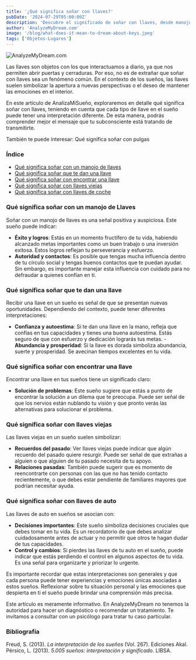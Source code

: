 ```yaml
---
title: '¿Qué significa soñar con llaves?'
pubDate: '2024-07-29T05:00:00Z'
description: 'Descubre el significado de soñar con llaves, desde manojos hasta llaves antiguas y de auto. Aprende cómo estos sueños pueden reflejar nuevas oportunidades, recuerdos del pasado y decisiones importantes en tu vida.'
author: 'AnalyzeMyDream.com'
image: '/blog/what-does-it-mean-to-dream-about-keys.jpeg'
tags: ['Objetos-Lugares']
---
```


![AnalyzeMyDream.com](/blog/what-does-it-mean-to-dream-about-keys.jpeg)

Las llaves son objetos con los que interactuamos a diario, ya que nos permiten abrir puertas y cerraduras. Por eso, no es de extrañar que soñar con llaves sea un fenómeno común. En el contexto de los sueños, las llaves suelen simbolizar la apertura a nuevas perspectivas o el deseo de mantener las emociones en el interior. 

En este artículo de AnalizaMiSueño, exploraremos en detalle qué significa soñar con llaves, teniendo en cuenta que cada tipo de llave en el sueño puede tener una interpretación diferente. De esta manera, podrás comprender mejor el mensaje que tu subconsciente está tratando de transmitirte. 

También te puede interesar: 
Qué significa soñar con pulgas

### Índice

- [Qué significa soñar con un manojo de llaves](#que-significa-sonar-con-un-manojo-de-llaves)
- [Qué significa soñar que te dan una llave](#que-significa-sonar-que-te-dan-una-llave)
- [Qué significa soñar con encontrar una llave](#que-significa-soñar-con-encontrar-una-llave)
- [Qué significa soñar con llaves viejas](#que-significa-sonar-con-llaves-viejas)
- [Qué significa soñar con llaves de coche](#que-significa-sonar-con-llaves-de-coche)

### Qué significa soñar con un manojo de Llaves

Soñar con un manojo de llaves es una señal positiva y auspiciosa. Este sueño puede indicar:

- **Éxito y logros**: Estás en un momento fructífero de tu vida, habiendo alcanzado metas importantes como un buen trabajo o una inversión exitosa. Estos logros reflejan tu perseverancia y esfuerzo.
- **Autoridad y contactos**: Es posible que tengas mucha influencia dentro de tu círculo social y tengas buenos contactos que te puedan ayudar. Sin embargo, es importante manejar esta influencia con cuidado para no defraudar a quienes confían en ti.

### Qué significa soñar que te dan una llave

Recibir una llave en un sueño es señal de que se presentan nuevas oportunidades. Dependiendo del contexto, puede tener diferentes interpretaciones:

- **Confianza y autoestima**: Si te dan una llave en la mano, refleja que confías en tus capacidades y tienes una buena autoestima. Estás seguro de que con esfuerzo y dedicación lograrás tus metas. - **Abundancia y prosperidad**: Si la llave es dorada simboliza abundancia, suerte y prosperidad. Se avecinan tiempos excelentes en tu vida. 

### Qué significa soñar con encontrar una llave

Encontrar una llave en tus sueños tiene un significado claro:

- **Solución de problemas**: Este sueño sugiere que estás a punto de encontrar la solución a un dilema que te preocupa. Puede ser señal de que los nervios están nublando tu visión y que pronto verás las alternativas para solucionar el problema.

### Qué significa soñar con llaves viejas

Las llaves viejas en un sueño suelen simbolizar:

- **Recuerdos del pasado**: Ver llaves viejas puede indicar que algún recuerdo del pasado quiere resurgir. Puede ser señal de que extrañas a alguien o que alguien de tu pasado necesita de tu apoyo.
- **Relaciones pasadas**: También puede sugerir que es momento de reencontrarte con personas con las que no has tenido contacto recientemente, o que debes estar pendiente de familiares mayores que podrían necesitar ayuda.

### Qué significa soñar con llaves de auto

Las llaves de auto en sueños se asocian con:

- **Decisiones importantes**: Este sueño simboliza decisiones cruciales que debes tomar en tu vida. Es un recordatorio de que debes analizar cuidadosamente antes de actuar y no permitir que otros te hagan dudar de tus capacidades.
- **Control y cambios**: Si pierdes las llaves de tu auto en el sueño, puede indicar que estás perdiendo el control en algunos aspectos de tu vida. Es una señal para organizarte y priorizar lo urgente.

Es importante recordar que estas interpretaciones son generales y que cada persona puede tener experiencias y emociones únicas asociadas a estos sueños. Reflexionar sobre tu situación personal y las emociones que despierta en ti el sueño puede brindar una comprensión más precisa.

Este artículo es meramente informativo. En AnalyzeMyDream no tenemos la autoridad para hacer un diagnóstico o recomendar un tratamiento. Te invitamos a consultar con un psicólogo para tratar tu caso particular.

### Bibliografía

Freud, S. (2013). *La interpretación de los sueños* (Vol. 267). Ediciones Akal. 
Pérsico, L. (2013). *5.005 sueños: interpretación y significado*. LIBSA.